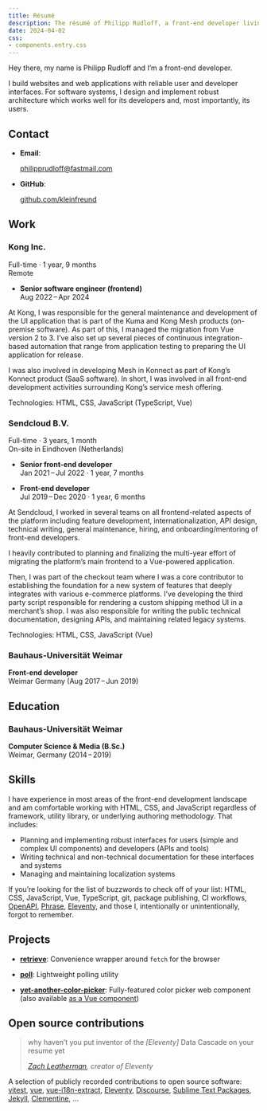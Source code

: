 ```yaml
---
title: Résumé
description: The résumé of Philipp Rudloff, a front-end developer living in Eindhoven, Netherlands.
date: 2024-04-02
css:
- components.entry.css
---
```


Hey there, my name is Philipp Rudloff and I’m a front-end developer.

I build websites and web applications with reliable user and developer interfaces. For software systems, I design and implement robust architecture which works well for its developers and, most importantly, its users.

## Contact

- **Email**:

  philipprudloff@fastmail.com

- **GitHub**:

  [github.com/kleinfreund](https://github.com/kleinfreund)

## Work

<div class="entry">
  <h3>Kong Inc.</h3>
  <div class="entry__time">Full-time · 1 year, 9 months</div>
  <div class="entry__location">Remote</div>
</div>

- **Senior software engineer (frontend)**<br>
  Aug 2022 – Apr 2024

At Kong, I was responsible for the general maintenance and development of the UI application that is part of the Kuma and Kong Mesh products (on-premise software). As part of this, I managed the migration from Vue version 2 to 3. I’ve also set up several pieces of continuous integration-based automation that range from application testing to preparing the UI application for release.

I was also involved in developing Mesh in Konnect as part of Kong’s Konnect product (SaaS software). In short, I was involved in all front-end development activities surrounding Kong’s service mesh offering.

Technologies: HTML, CSS, JavaScript (TypeScript, Vue)

<div class="entry">
  <h3>Sendcloud B.V.</h3>
  <div>Full-time · 3 years, 1 month</div>
  <div>On-site in Eindhoven (Netherlands)</div>
</div>

- **Senior front-end developer**<br>
  Jan 2021 – Jul 2022 · 1 year, 7 months

- **Front-end developer**<br>
  Jul 2019 – Dec 2020 · 1 year, 6 months

At Sendcloud, I worked in several teams on all frontend-related aspects of the platform including feature development, internationalization, API design, technical writing, general maintenance, hiring, and onboarding/mentoring of front-end developers.

I heavily contributed to planning and finalizing the multi-year effort of migrating the platform’s main frontend to a Vue-powered application.

Then, I was part of the checkout team where I was a core contributor to establishing the foundation for a new system of features that deeply integrates with various e-commerce platforms. I’ve developing the third party script responsible for rendering a custom shipping method UI in a merchant’s shop. I was also responsible for writing the public technical documentation, designing APIs, and maintaining related legacy systems.

Technologies: HTML, CSS, JavaScript (Vue)

### Bauhaus-Universität Weimar

**Front-end developer**<br>
Weimar Germany (Aug 2017 – Jun 2019)

## Education

### Bauhaus-Universität Weimar

**Computer Science & Media (B.Sc.)**<br>
Weimar, Germany (2014 – 2019)

## Skills

I have experience in most areas of the front-end development landscape and am comfortable working with HTML, CSS, and JavaScript regardless of framework, utility library, or underlying authoring methodology. That includes:

- Planning and implementing robust interfaces for users (simple and complex UI components) and developers (APIs and tools)
- Writing technical and non-technical documentation for these interfaces and systems
- Managing and maintaining localization systems

If you’re looking for the list of buzzwords to check off of your list: HTML, CSS, JavaScript, Vue, TypeScript, git, package publishing, CI workflows, [OpenAPI](https://swagger.io/docs/specification/about), [Phrase](https://phrase.com), [Eleventy](https://www.11ty.dev/), and those I, intentionally or unintentionally, forgot to remember.

## Projects

- [**retrieve**](https://npmjs.com/package/retrieve): Convenience wrapper around `fetch` for the browser

- [**poll**](https://npmjs.com/package/poll): Lightweight polling utility

- [**yet-another-color-picker**](https://npmjs.com/package/yet-another-color-picker): Fully-featured color picker web component (also available [as a Vue component](https://npmjs.com/package/vue-accessible-color-picker))

## Open source contributions

<blockquote>
  <p>why haven’t you put inventor of the <i>[Eleventy]</i> Data Cascade on your resume yet</p>
  <cite><a href="https://mastodon.social/@zachleat@zachleat.com/110775751322149505">Zach Leatherman</a>, creator of Eleventy</cite>
</blockquote>

A selection of publicly recorded contributions to open source software: [vitest](https://github.com/vitest-dev/vitest/pulls?q=is%3Apr+author%3Akleinfreund), [vue](https://github.com/vuejs/vue-next/pulls?q=is%3Apr+author%3Akleinfreund), [vue-i18n-extract](https://github.com/Spittal/vue-i18n-extract/pulls?q=is%3Apr+author%3Akleinfreund), [Eleventy](https://github.com/11ty/eleventy/pulls?q=is:pr+author:kleinfreund), [Discourse](https://github.com/discourse/discourse/pulls?q=is%3Apr+author%3Akleinfreund), [Sublime Text Packages](https://github.com/sublimehq/Packages/pulls?q=is%3Apr+author%3Akleinfreund), [Jekyll](https://github.com/jekyll/jekyll/pulls?q=is%3Apr+author%3Akleinfreund), [Clementine](https://github.com/clementine-player/Clementine/pulls?q=is%3Apr+author%3Akleinfreund), …
